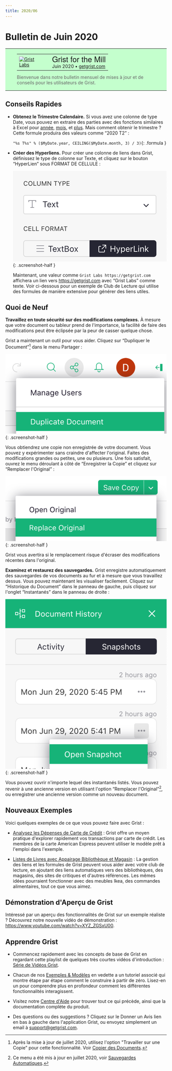 ```yaml
---
title: 2020/06
---
```


# Bulletin de Juin 2020

<style>
  /* restaurer certains paramètres par défaut mal remplacés */
  .newsletter-header .table {
    background-color: initial;
    border: initial;
  }
  .newsletter-header .table > tbody > tr > td {
    padding: initial;
    border: initial;
    vertical-align: initial;
  }
  .newsletter-header img.header-img {
    padding: initial;
    max-width: initial;
    display: initial;
    padding: initial;
    line-height: initial;
    background-color: initial;
    border: initial;
    border-radius: initial;
    margin: initial;
  }

  /* copier les styles de la newsletter, avec un préfixe pour une spécificité suffisante */
  .newsletter-header .header {
    border: none;
    padding: 0;
    margin: 0;
  }
  .newsletter-header table > tbody > tr > td.header-image {
    width: 80px;
    padding-right: 16px;
  }
  .newsletter-header table > tbody > tr > td.header-text {
    background-color: #c4ffcd;
    padding: 16px 36px;
  }
  .newsletter-header table.header-top {
    border: none;
    padding: 0;
    margin: 0;
    width: 100%;
  }
  .header-title {
    font-family: Helvetica Neue, Helvetica, Arial, sans-serif;
    font-size: 24px;
    line-height: 28px;
  }
  .header-month {
  }
  .header-welcome {
    margin-top: 12px;
    color: #666666;
  }
</style>
<div class="newsletter-header">
<table class="header" cellpadding="0" cellspacing="0" border="0"><tr>
  <td class="header-text">
    <table class="header-top"><tr>
      <td class="header-image">
        <a href="https://www.getgrist.com">
          <img class="header-img" src="/images/newsletters/grist-labs.png" width="80" height="80" alt="Grist Labs" border="0">
        </a>
      </td>
      <td class="header-top-text">
        <div class="header-title">Grist for the Mill</div>
        <div class="header-month">Juin 2020
          &#8226; <a href="https://www.getgrist.com/">getgrist.com</a></div>
      </td>
    </tr></table>
    <div class="header-welcome">
      Bienvenue dans notre bulletin mensuel de mises à jour et de conseils pour les utilisateurs de Grist.
    </div>
  </td>
</tr></table>
</div>

## Conseils Rapides

- **Obtenez le Trimestre Calendaire.** Si vous avez une colonne de type Date, vous
  pouvez en extraire des parties avec des fonctions similaires à Excel pour
  [année](../functions.md#year),
  [mois](../functions.md#month), et
  [plus](../dates.md).
  Mais comment obtenir le trimestre ? Cette formule produira des valeurs comme “2020 T2” :

    `"%s T%s" % ($MyDate.year, CEILING($MyDate.month, 3) / 3)`{: .formula }

- **Créer des Hyperliens.** Pour créer une colonne de liens dans Grist, définissez le type de colonne
  sur Texte, et cliquez sur le bouton “HyperLien” sous FORMAT DE CELLULE :

    <span class="screenshot-large">*![hyperlink](../images/newsletters/2020-06/hyperlink.png)*</span>
    {: .screenshot-half }

    Maintenant, une valeur comme `Grist Labs https://getgrist.com` affichera
    un lien vers <https://getgrist.com>
    avec “Grist Labs” comme texte.
    Voir ci-dessous pour un exemple de Club de Lecture qui utilise des formules de manière extensive pour générer des liens utiles.


## Quoi de Neuf

<b>Travaillez en toute sécurité sur des modifications complexes.</b> À mesure que votre document ou tableur
prend de l'importance, la facilité de faire des modifications peut être
éclipsée par la peur de casser quelque chose.

Grist a maintenant un outil pour vous aider. Cliquez sur “Dupliquer le Document”[^duplicate-doc] dans le menu Partager :

[^duplicate-doc]: Après la mise à jour de juillet 2020, utilisez l'option "Travailler sur une Copie" pour cette fonctionnalité.
Voir [Copier des Documents](../copying-docs.md#trying-out-changes).

<span class="screenshot-large">*![duplicate-doc](../images/newsletters/2020-06/duplicate-doc.png)*</span>
{: .screenshot-half }

Vous obtiendrez une copie non enregistrée de votre document. Vous pouvez y expérimenter
sans craindre d'affecter l'original.
Faites des modifications grandes ou petites, une ou plusieurs. Une fois satisfait,
ouvrez le menu déroulant à côté de “Enregistrer la Copie” et cliquez sur “Remplacer l'Original” :

<span class="screenshot-large">*![replace-original](../images/newsletters/2020-06/replace-original.png)*</span>
{: .screenshot-half }

Grist vous avertira si le remplacement risque d'écraser des modifications récentes dans l'original.

<b>Examinez et restaurez des sauvegardes.</b> Grist enregistre automatiquement des sauvegardes de
vos documents au fur et à mesure que vous travaillez dessus. Vous pouvez maintenant les visualiser facilement. Cliquez
sur “Historique du Document” dans le panneau de gauche, puis cliquez sur l'onglet “Instantanés” dans le
panneau de droite :

<span class="screenshot-large">*![doc-history](../images/newsletters/2020-06/doc-history.png)*</span>
{: .screenshot-half }

Vous pouvez ouvrir n'importe lequel des instantanés listés. Vous pouvez revenir à une ancienne version
en utilisant l'option “Remplacer l'Original”[^snapshots], ou enregistrer une ancienne version comme un nouveau
document.

[^snapshots]: Ce menu a été mis à jour en juillet 2020, voir [Sauvegardes Automatiques](../automatic-backups.md).

## Nouveaux Exemples

Voici quelques exemples de ce que vous pouvez faire avec Grist :

- [Analysez les Dépenses de Carte de Crédit](../examples/2020-06-credit-card.md) :
  Grist offre un moyen pratique d'explorer rapidement vos transactions par carte de crédit. Les membres de la carte American Express
  peuvent utiliser le modèle prêt à l'emploi dans l'exemple.

- [Listes de Livres avec Appairage Bibliothèque et Magasin](../examples/2020-06-book-club.md) :
  La gestion des liens et les formules de Grist peuvent vous aider avec votre club de lecture, en ajoutant des liens automatiques
  vers des bibliothèques, des magasins, des sites de critiques et d'autres références. Les mêmes idées pourraient fonctionner avec des meubles Ikea,
  des commandes alimentaires, tout ce que vous aimez.

## Démonstration d'Aperçu de Grist

Intéressé par un aperçu des fonctionnalités de Grist sur un exemple réaliste ?
Découvrez notre nouvelle vidéo de démonstration :
<https://www.youtube.com/watch?v=XYZ_ZGSxU00>.

## Apprendre Grist

- Commencez rapidement avec les concepts de base de Grist en regardant cette playlist
  de quelques très courtes vidéos d'introduction :
  [Série de Vidéos Grist](https://www.youtube.com/playlist?list=PL3Q9Tu1JOy_4Mq8JlcjZXEMyJY69kda44).

- Chacun de nos [Exemples & Modèles](https://docs.getgrist.com/p/templates) en vedette
  a un tutoriel associé qui montre étape par étape comment le construire
  à partir de zéro. Lisez-en un pour comprendre plus en profondeur comment
  les différentes fonctionnalités interagissent.

- Visitez notre [Centre d'Aide](../index.md) pour
  trouver tout ce qui précède, ainsi que la documentation complète du produit.

- Des questions ou des suggestions ? Cliquez sur le
  <span class="app-menu-item"><span class="grist-icon" style="--icon: var(--icon-Feedback)"></span> Donner un Avis</span>
  lien en bas à gauche dans l'application Grist, ou envoyez simplement un email à
  <support@getgrist.com>.
